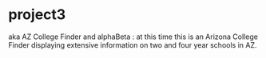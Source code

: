# project3

aka AZ College Finder and alphaBeta :
at this time this is an Arizona College Finder displaying extensive information on two and four year schools in AZ.
